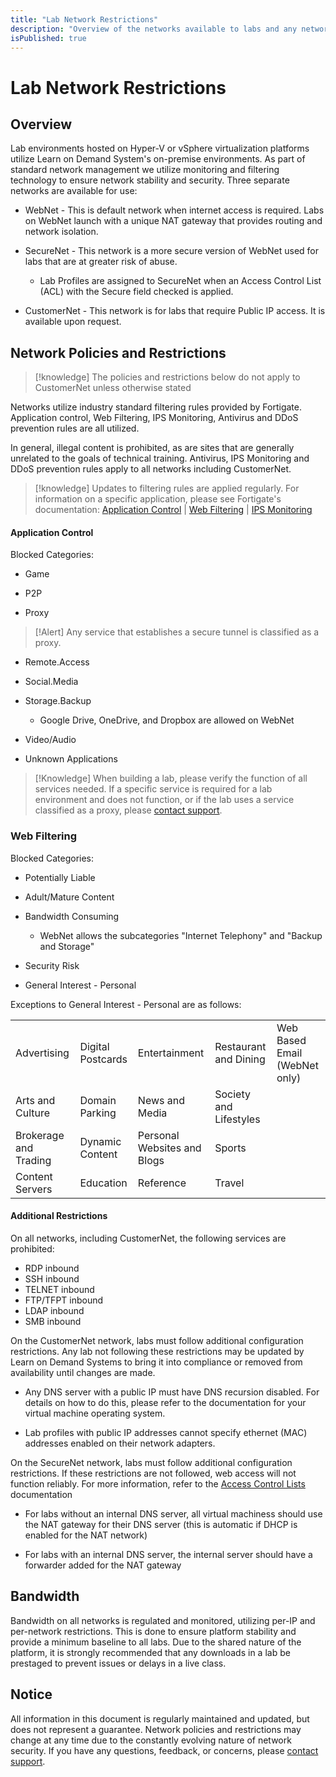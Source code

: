 ```yaml
---
title: "Lab Network Restrictions"
description: "Overview of the networks available to labs and any network restrictions."
isPublished: true
---
```


# Lab Network Restrictions

## Overview

Lab environments hosted on Hyper-V or vSphere virtualization platforms utilize Learn on Demand System's on-premise environments. As part of standard network management we utilize monitoring and filtering technology to ensure network stability and security. Three separate networks are available for use:

- WebNet - This is default network when internet access is required. Labs on WebNet launch with a unique NAT gateway that provides routing and network isolation.

- SecureNet - This network is a more secure version of WebNet used for labs that are at greater risk of abuse.
    - Lab Profiles are assigned to SecureNet when an Access Control List (ACL) with the Secure field checked is applied.

- CustomerNet - This network is for labs that require Public IP access. It is available upon request.

## Network Policies and Restrictions

>[!knowledge] The policies and restrictions below do not apply to CustomerNet unless otherwise stated

Networks utilize industry standard filtering rules provided by Fortigate. Application control, Web Filtering, IPS Monitoring, Antivirus and DDoS prevention rules are all utilized.

In general, illegal content is prohibited, as are sites that are generally unrelated to the goals of technical training. Antivirus, IPS Monitoring and DDoS prevention rules apply to all networks including CustomerNet.

>[!knowledge] Updates to filtering rules are applied regularly. For information on a specific application, please see Fortigate's documentation:
[Application Control](https://fortiguard.com/appcontrol) | [Web Filtering](https://fortiguard.com/webfilter) | [IPS Monitoring](https://fortiguard.com/learnmore#ips)

#### Application Control

Blocked Categories:

- Game

- P2P

- Proxy

>[!Alert] Any service that establishes a secure tunnel is classified as a proxy.

- Remote.Access

- Social.Media

- Storage.Backup
    - Google Drive, OneDrive, and Dropbox are allowed on WebNet

- Video/Audio

- Unknown Applications

>[!Knowledge] When building a lab, please verify the function of all services needed. If a specific service is required for a lab environment and does not function, or if the lab uses a service classified as a proxy, please [contact support](https://www.learnondemandsystems.com/customer-support/).

### Web Filtering

Blocked Categories:

- Potentially Liable

- Adult/Mature Content

- Bandwidth Consuming
    - WebNet allows the subcategories "Internet Telephony" and "Backup and Storage"

- Security Risk

- General Interest - Personal

Exceptions to General Interest - Personal are as follows:

|                         |                   |                             |                        |                               |
|-------------------------|-------------------|-----------------------------|------------------------|-------------------------------|
| Advertising             | Digital Postcards | Entertainment               | Restaurant and Dining  | Web Based Email (WebNet only) |
|  Arts and Culture       | Domain Parking    | News and Media              | Society and Lifestyles |                               |
| Brokerage and   Trading | Dynamic Content   | Personal Websites and Blogs | Sports                 |                               |
| Content Servers         | Education         | Reference                   | Travel                 |                               |

#### Additional Restrictions

On all networks, including CustomerNet, the following services are prohibited:

- RDP inbound
- SSH inbound
- TELNET inbound
- FTP/TFPT inbound
- LDAP inbound
- SMB inbound

On the CustomerNet network, labs must follow additional configuration restrictions. Any lab not following these restrictions may be updated by Learn on Demand Systems to bring it into compliance or removed from availability until changes are made.

- Any DNS server with a public IP must have DNS recursion disabled. For details on how to do this, please refer to the documentation for your virtual machine operating system.

- Lab profiles with public IP addresses cannot specify ethernet (MAC) addresses enabled on their network adapters.

On the SecureNet network, labs must follow additional configuration restrictions. If these restrictions are not followed, web access will not function reliably. For more information, refer to the [Access Control Lists](access-control-lists.md) documentation

- For labs without an internal DNS server, all virtual machiness should use the NAT gateway for their DNS server (this is automatic if DHCP is enabled for the NAT network)

- For labs with an internal DNS server, the internal server should have a forwarder added for the NAT gateway 

## Bandwidth

Bandwidth on all networks is regulated and monitored, utilizing per-IP and per-network restrictions. This is done to ensure platform stability and provide a minimum baseline to all labs. Due to the shared nature of the platform, it is strongly recommended that any downloads in a lab be prestaged to prevent issues or delays in a live class.

## Notice

All information in this document is regularly maintained and updated, but does not represent a guarantee. Network policies and restrictions may change at any time due to the constantly evolving nature of network security. If you have any questions, feedback, or concerns, please [contact support](https://www.learnondemandsystems.com/customer-support/).
